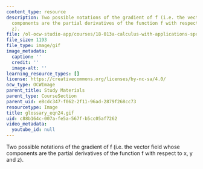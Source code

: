 ```yaml
---
content_type: resource
description: Two possible notations of the gradient of f (i.e. the vector field whose
  components are the partial derivatives of the function f with respect to x, y and
  z).
file: /ol-ocw-studio-app/courses/18-013a-calculus-with-applications-spring-2005/c88b164c007afe5a567fb5cc05af7262_glossary_eqn24.gif
file_size: 1193
file_type: image/gif
image_metadata:
  caption: ''
  credit: ''
  image-alt: ''
learning_resource_types: []
license: https://creativecommons.org/licenses/by-nc-sa/4.0/
ocw_type: OCWImage
parent_title: Study Materials
parent_type: CourseSection
parent_uid: e8cdc347-f062-2f11-96ad-2879f268cc73
resourcetype: Image
title: glossary_eqn24.gif
uid: c88b164c-007a-fe5a-567f-b5cc05af7262
video_metadata:
  youtube_id: null
---
```

Two possible notations of the gradient of f (i.e. the vector field whose components are the partial derivatives of the function f with respect to x, y and z).